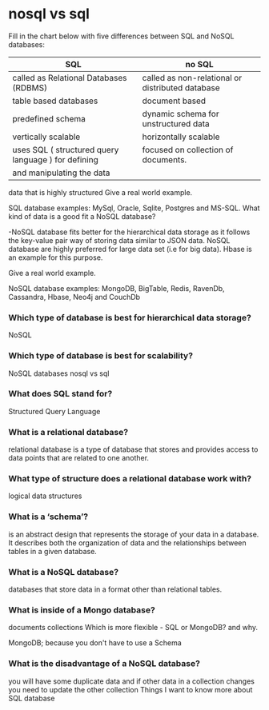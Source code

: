 # nosql vs sql


Fill in the chart below with five differences between SQL and NoSQL databases:




|             SQL                                    |              no SQL                            |
|----------------------------------------------------|------------------------------------------------|
|called as Relational Databases (RDBMS)              |called as non-relational or distributed database|
|table based databases                               |document based                                  |
|predefined schema                                   |dynamic schema for unstructured data            |
|vertically scalable                                 |horizontally scalable                           |
|uses SQL ( structured query language ) for defining |focused on collection of documents.             |
| and manipulating the data                          |                                                |



data that is highly structured
Give a real world example.

SQL database examples: MySql, Oracle, Sqlite, Postgres and MS-SQL.
What kind of data is a good fit a NoSQL database?

-NoSQL database fits better for the hierarchical data storage as it follows the key-value pair way of storing data similar to JSON data. NoSQL database are highly preferred for large data set (i.e for big data). Hbase is an example for this purpose.

Give a real world example.

NoSQL database examples: MongoDB, BigTable, Redis, RavenDb, Cassandra, Hbase, Neo4j and CouchDb
### Which type of database is best for hierarchical data storage?

NoSQL
### Which type of database is best for scalability?

NoSQL databases
nosql vs sql

### What does SQL stand for?

Structured Query Language

### What is a relational database?

relational database is a type of database that stores and provides access to data points that are related to one another.

### What type of structure does a relational database work with?

logical data structures

### What is a ‘schema’?

is an abstract design that represents the storage of your data in a database. It describes both the organization of data and the relationships between tables in a given database.

### What is a NoSQL database?

databases that store data in a format other than relational tables.


### What is inside of a Mongo database?

documents
collections
Which is more flexible - SQL or MongoDB? and why.

MongoDB; because you don't have to use a Schema

### What is the disadvantage of a NoSQL database?

you will have some duplicate data and if other data in a collection changes you need to update the other collection
Things I want to know more about
SQL database